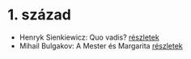# 1. század

- Henryk Sienkiewicz: Quo vadis? [részletek](../_details/Henryk%20Sienkiewicz.md#id_386)
- Mihail Bulgakov: A Mester és Margarita [részletek](../_details/Mihail%20Bulgakov.md#id_275)